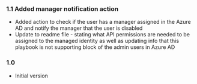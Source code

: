 ### 1.1 Added manager notification action

-   Added action to check if the user has a manager assigned in the Azure AD and notify the manager that the user is disabled
-   Update to readme file - stating what API permissions are needed to be assigned to the managed identity as well as updating info that this playbook is not supporting block of the admin users in Azure AD

### 1.0

-   Initial version